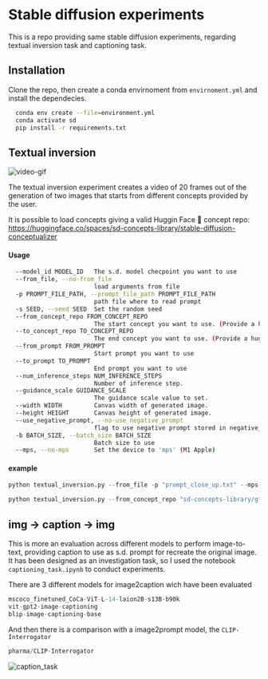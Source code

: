 
# Stable diffusion experiments

This is a repo providing same stable diffusion experiments, regarding textual inversion task and captioning task.

## Installation

Clone the repo, then create a conda envirnoment from `envirnoment.yml` and install the dependecies.

```bash
  conda env create --file=environment.yml
  conda activate sd
  pip install -r requirements.txt
```

## Textual inversion
![video-gif](https://github.com/pier-maker92/stable-diffusion-experiments/assets/last.gif)

The textual inversion experiment creates a video of 20 frames out of the generation of two images that starts from different concepts provided by the user.

It is possible to load concepts giving a valid Huggin Face 🤗 concept repo:
https://huggingface.co/spaces/sd-concepts-library/stable-diffusion-conceptualizer

#### Usage

```bash
  --model_id MODEL_ID   The s.d. model checpoint you want to use
  --from_file, --no-from_file
                        load arguments from file
  -p PROMPT_FILE_PATH, --prompt_file_path PROMPT_FILE_PATH
                        path file where to read prompt
  -s SEED, --seed SEED  Set the random seed
  --from_concept_repo FROM_CONCEPT_REPO
                        The start concept you want to use. (Provide a hugginface concept repo)
  --to_concept_repo TO_CONCEPT_REPO
                        The end concept you want to use. (Provide a hugginface concept repo)
  --from_prompt FROM_PROMPT
                        Start prompt you want to use
  --to_prompt TO_PROMPT
                        End prompt you want to use
  --num_inference_steps NUM_INFERENCE_STEPS
                        Number of inference step.
  --guidance_scale GUIDANCE_SCALE
                        The guidance scale value to set.
  --width WIDTH         Canvas width of generated image.
  --height HEIGHT       Canvas height of generated image.
  --use_negative_prompt, --no-use_negative_prompt
                        flag to use negative prompt stored in negative_prompt.txt
  -b BATCH_SIZE, --batch_size BATCH_SIZE
                        Batch size to use
  --mps, --no-mps       Set the device to 'mps' (M1 Apple)
```
#### example
```python
python textual_inversion.py --from_file -p "prompt_close_up.txt" --mps --num_inference_steps 50
```
```python
python textual_inversion.py --from_concept_repo "sd-concepts-library/gta5-artwork" --to_concept_repo "sd-concepts-library/low-poly-hd-logos-icons" --from_prompt "A man planting a seed in the <concept> style" --to_prompt "A <concept> of a beautiful tree" --mps --num_inference_steps 60 -s 0
```
## img -> caption -> img

This is more an evaluation across different models to perform image-to-text, providing caption to use as s.d. prompt for recreate the original image. 
It has been designed as an investigation task, so I used the notebook `captioning_task.ipynb` to conduct experiments.

There are 3 different models for image2caption wich have been evaluated
```python
mscoco_finetuned_CoCa-ViT-L-14-laion2B-s13B-b90k
vit-gpt2-image-captioning
blip-image-captioning-base
```
And then there is a comparison with a image2prompt model, the `CLIP-Interrogator`
```python
pharma/CLIP-Interrogator
```

![caption_task](https://github.com/pier-maker92/stable-diffusion-experiments/assets/blob/main/caption_task.png)

